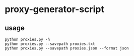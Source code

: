 # proxy-generator-script

## usage

```
python proxies.py -h
python proxies.py --savepath proxies.txt
python proxies.py --savepath proxies.json --format json
```
